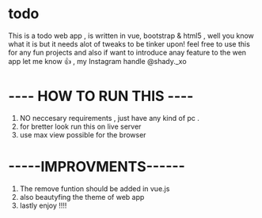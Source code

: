 # todo

This is a todo web app , is written in vue, bootstrap & html5 ,  well you know what it is but  it needs alot of tweaks to be tinker upon! feel free to use this for any fun projects and also if want to introduce anay feature to the wen app let me know :thumbsup: , my Instagram handle @shady._xo


 # ---- HOW TO RUN THIS ----
 1. NO neccesary requirements , just have any kind of pc .
 2. for bretter look run this on  live server 
 3. use max view possible for the browser
 
 
  # -----IMPROVMENTS------
 
 1. The remove funtion should be added in vue.js
 2. also beautyfing the theme of web app
 3. lastly enjoy !!!!
